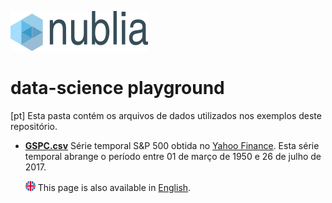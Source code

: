 ![nublia](../img/nublia_logo.png)
# data-science playground

[pt] Esta pasta contém os arquivos de dados utilizados nos exemplos deste
repositório.

* [**GSPC.csv**](./GSPC.csv) Série temporal S&P 500 obtida no [Yahoo
  Finance](https://finance.yahoo.com/quote/%5EGSPC/history). Esta série
  temporal abrange o período entre 01 de março de 1950 e 26 de julho de 2017.


  ![english](./img/flag_round_uk.png) This page is also available in
  [English](README.md).
